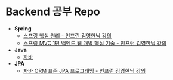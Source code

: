 # Backend 공부 Repo
* **Spring**
  * [스프링 핵심 원리 - 인프런 김영한님 강의](https://github.com/SteadyKim/Backend/tree/master/%EC%8A%A4%ED%94%84%EB%A7%81%20%ED%95%B5%EC%8B%AC%20%EC%9B%90%EB%A6%AC%20-%20%EA%B8%B0%EB%B3%B8%ED%8E%B8)
  * [스프링 MVC 1편 백엔드 웹 개발 핵심 기술 - 인프런 김영한님 강의](https://github.com/SteadyKim/Backend/tree/master/spring-mvc)
* **Java**
  * [자바](https://github.com/SteadyKim/Backend/tree/master/Java)
* **JPA**
  * [자바 ORM 표준 JPA 프로그래밍 - 인프런 김영한님 강의](https://github.com/SteadyKim/Backend/tree/master/ORM%20%ED%91%9C%EC%A4%80%20JPA%20%ED%94%84%EB%A1%9C%EA%B7%B8%EB%9E%98%EB%B0%8D)
